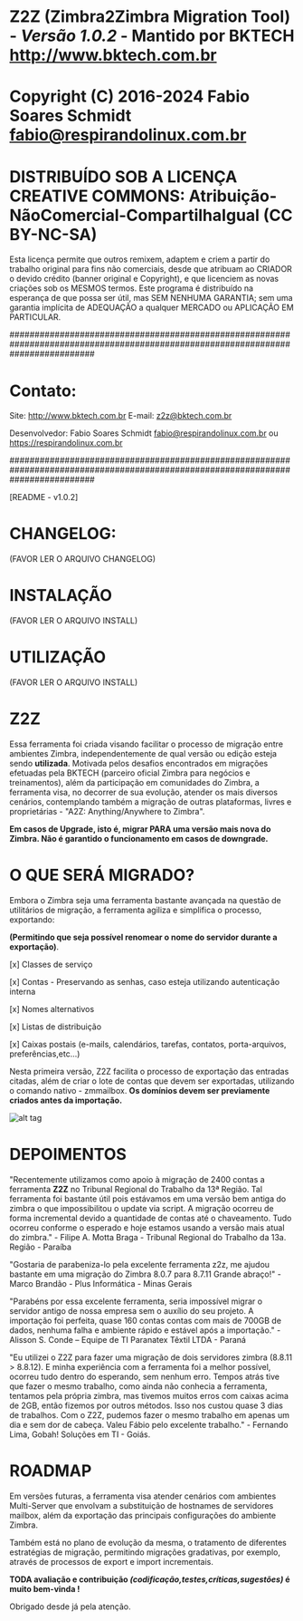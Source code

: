 # Z2Z (Zimbra2Zimbra Migration Tool) - _Versão 1.0.2_ - Mantido por BKTECH <http://www.bktech.com.br>
 
# Copyright (C) 2016-2024  Fabio Soares Schmidt <fabio@respirandolinux.com.br> 

# DISTRIBUÍDO SOB A LICENÇA CREATIVE COMMONS: Atribuição-NãoComercial-CompartilhaIgual (CC BY-NC-SA)

Esta licença permite que outros remixem, adaptem e criem a partir do trabalho original para fins não comerciais, desde que atribuam
ao CRIADOR o devido crédito (banner original e Copyright), e que licenciem as novas criações sob os MESMOS termos. Este programa é 
distribuído na esperança de que possa ser útil, mas SEM NENHUMA GARANTIA; sem uma garantia implícita de ADEQUAÇÃO a qualquer MERCADO ou 
APLICAÇÃO EM PARTICULAR.
 
#################################################################################################################################
 
# Contato:
 
 Site: <http://www.bktech.com.br>
 E-mail: <z2z@bktech.com.br>
 
 Desenvolvedor: Fabio Soares Schmidt <fabio@respirandolinux.com.br> ou <https://respirandolinux.com.br>

#################################################################################################################################
										
[README - v1.0.2]

												
# CHANGELOG: 

 (FAVOR LER O ARQUIVO CHANGELOG)

# INSTALAÇÃO
 
 (FAVOR LER O ARQUIVO INSTALL)
 
# UTILIZAÇÃO
 
 (FAVOR LER O ARQUIVO INSTALL)
  
# Z2Z

Essa ferramenta foi criada visando facilitar o processo de migração entre ambientes Zimbra, independentemente de qual versão
ou edição esteja sendo **utilizada**. Motivada pelos desafios encontrados em migrações efetuadas pela BKTECH (parceiro oficial Zimbra para negócios e treinamentos), além da participação em comunidades do Zimbra, a ferramenta visa, no decorrer de sua evolução, atender os mais diversos cenários, contemplando também a migração de outras plataformas, livres e proprietárias - "A2Z: Anything/Anywhere to Zimbra".

**Em casos de Upgrade, isto é, migrar PARA uma versão mais nova do Zimbra. Não é garantido o funcionamento em casos de downgrade.**

# O QUE SERÁ MIGRADO?

Embora o Zimbra seja uma ferramenta bastante avançada na questão de utilitários de migração, a ferramenta agiliza e simplifica o processo, exportando:

**(Permitindo que seja possível renomear o nome do servidor durante a exportação)**.

[x] Classes de serviço

[x] Contas - Preservando as senhas, caso esteja utilizando autenticação interna

[x] Nomes alternativos

[x] Listas de distribuição

[x] Caixas postais (e-mails, calendários, tarefas, contatos, porta-arquivos, preferências,etc...)

Nesta primeira versão, Z2Z facilita o processo de exportação das entradas citadas, além de criar o lote de contas que devem ser exportadas, utilizando o comando nativo - zmmailbox. **Os domínios devem ser previamente criados antes da importação.**

![alt tag](https://respirandolinux.files.wordpress.com/2017/02/zimbrazimbratmp333z2z-master.jpg) 

# DEPOIMENTOS

"Recentemente utilizamos como apoio à migração de 2400 contas a ferramenta **Z2Z** no Tribunal Regional do Trabalho da 13ª Região. Tal ferramenta foi bastante útil pois estávamos em uma versão bem antiga do zimbra o que impossibilitou o update via script. A migração ocorreu de forma incremental devido a quantidade de contas até o chaveamento. Tudo ocorreu conforme o esperado e hoje estamos usando a versão mais atual do zimbra." - Filipe A. Motta Braga - Tribunal Regional do Trabalho da 13a. Região - Paraíba 

"Gostaria de parabeniza-lo pela excelente ferramenta z2z, me ajudou bastante em uma migração do Zimbra 8.0.7 para 8.7.11
Grande abraço!" - Marco Brandão - Plus Informática - Minas Gerais

"Parabéns por essa excelente ferramenta, seria impossível migrar o servidor antigo de nossa empresa sem o auxílio do seu projeto. A importação foi perfeita, quase 160 contas contas com mais de 700GB de dados, nenhuma falha e ambiente rápido e estável após a importação." - Alisson S. Conde – Equipe de TI Paranatex Têxtil LTDA - Paraná

"Eu utilizei o Z2Z para fazer uma migração de dois servidores zimbra (8.8.11 > 8.8.12). E minha experiência com a ferramenta foi a melhor possível, ocorreu tudo dentro do esperando, sem nenhum erro. Tempos atrás tive que fazer o mesmo trabalho, como ainda não conhecia a ferramenta, tentamos pela própria zimbra, mas tivemos muitos erros com caixas acima de 2GB, então fizemos por outros métodos. Isso nos custou quase 3 dias de trabalhos. Com o Z2Z, pudemos fazer o mesmo trabalho em apenas um dia e sem dor de cabeça. Valeu Fábio pelo excelente trabalho." - Fernando Lima, Gobah! Soluções em TI - Goiás. 

# ROADMAP
 
Em versões futuras, a ferramenta visa atender cenários com ambientes Multi-Server que envolvam a substituição de hostnames de servidores mailbox, além da exportação das principais configurações do ambiente Zimbra.

Também está no plano de evolução da mesma, o tratamento de diferentes estratégias de migração, permitindo migrações gradativas, por exemplo, através  de processos de export e import incrementais. 
 
**TODA avaliação e contribuição _(codificação,testes,críticas,sugestões)_ é muito bem-vinda !**
 
Obrigado desde já pela atenção.
